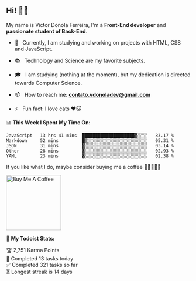 <h2 align="left">Hi! 👋🏻</h2>  

<p align="left">
	My name is Victor Donola Ferreira, I'm a <strong>Front-End developer</strong> and <strong>passionate student of Back-End</strong>.
</p>

- 🔭 &nbsp; Currently, I am studying and working on projects with HTML, CSS and JavaScript.

- :books: &nbsp; Technology and Science are my favorite subjects.

- 🎓 &nbsp; I am studying (nothing at the moment), but my dedication is directed towards Computer Science.

- 📫 &nbsp; How to reach me: **contato.vdonoladev@gmail.com**

- ⚡️ &nbsp; Fun fact: I love cats ❤️🐱

📊 **This Week I Spent My Time On:**
<!--START_SECTION:waka-->
```text
JavaScript   13 hrs 41 mins  ████████████████████▓░░░░   83.17 % 
Markdown     52 mins         █▒░░░░░░░░░░░░░░░░░░░░░░░   05.31 % 
JSON         31 mins         ▓░░░░░░░░░░░░░░░░░░░░░░░░   03.14 % 
Other        28 mins         ▓░░░░░░░░░░░░░░░░░░░░░░░░   02.93 % 
YAML         23 mins         ▓░░░░░░░░░░░░░░░░░░░░░░░░   02.38 % 
```
<!--END_SECTION:waka-->

If you like what I do, maybe consider buying me a coffee 🥺👉🏻👈🏻

<a href="https://www.buymeacoffee.com/xuxuti" target="_blank"><img src="https://cdn.buymeacoffee.com/buttons/v2/default-red.png" alt="Buy Me A Coffee" width="150" ></a>

🚧 **My Todoist Stats:**
<!-- TODO-IST:START -->
🏆  2,751 Karma Points           
🌸  Completed 13 tasks today           
✅  Completed 321 tasks so far           
⏳  Longest streak is 14 days
<!-- TODO-IST:END -->
